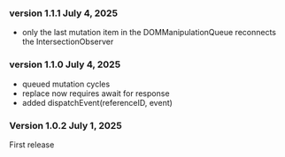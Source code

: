 ### version 1.1.1 July 4, 2025

- only the last mutation item in the DOMManipulationQueue reconnects the IntersectionObserver

### version 1.1.0 July 4, 2025

- queued mutation cycles
- replace now requires await for response
- added dispatchEvent(referenceID, event)

### Version 1.0.2 July 1, 2025

First release